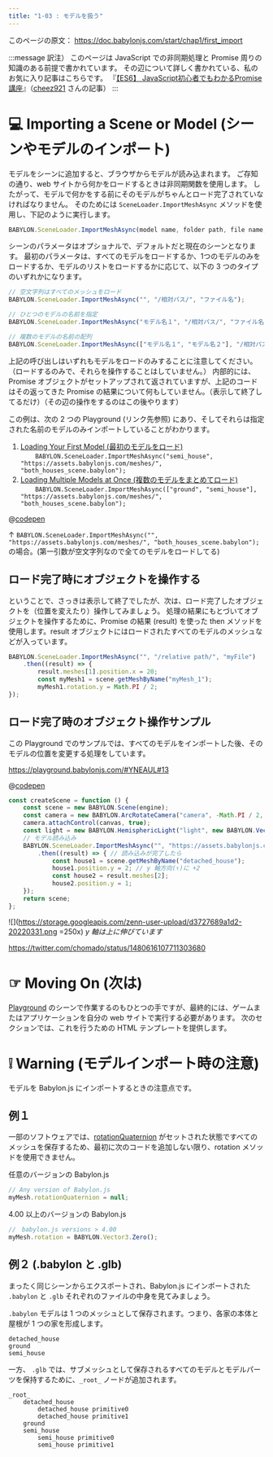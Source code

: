 ```yaml
---
title: "1-03 : モデルを扱う"
---
```


このページの原文： https://doc.babylonjs.com/start/chap1/first_import

:::message
訳注）
このページは JavaScript での非同期処理と Promise 周りの知識のある前提で書かれています。
その辺について詳しく書かれている、私のお気に入り記事はこちらです。
『[【ES6】 JavaScript初心者でもわかるPromise講座](https://qiita.com/cheez921/items/41b744e4e002b966391a)』（[cheez921](https://qiita.com/cheez921) さんの記事）
:::


# 💻 Importing a Scene or Model (シーンやモデルのインポート)

モデルをシーンに追加すると、ブラウザからモデルが読み込まれます。
ご存知の通り、web サイトから何かをロードするときは非同期関数を使用します。
したがって、モデルで何かをする前にそのモデルがちゃんとロード完了されていなければなりません。
そのためには `SceneLoader.ImportMeshAsync` メソッドを使用し、下記のように実行します。

```js
BABYLON.SceneLoader.ImportMeshAsync(model name, folder path, file name, scene);
```

シーンのパラメータはオプショナルで、デフォルトだと現在のシーンとなります。
最初のパラメータは、すべてのモデルをロードするか、1つのモデルのみをロードするか、モデルのリストをロードするかに応じて、以下の 3 つのタイプのいずれかになります。 

````js
// 空文字列はすべてのメッシュをロード
BABYLON.SceneLoader.ImportMeshAsync("", "/相対パス/", "ファイル名"); 

// ひとつのモデルの名前を指定
BABYLON.SceneLoader.ImportMeshAsync("モデル名１", "/相対パス/", "ファイル名"); 

// 複数のモデルの名前の配列
BABYLON.SceneLoader.ImportMeshAsync(["モデル名１", "モデル名２"], "/相対パス/", "ファイル名"); 
````

上記の呼び出しはいずれもモデルをロードのみすることに注意してください。（ロードするのみで、それらを操作することはしていません。） 
内部的には、Promise オブジェクトがセットアップされて返されていますが、上記のコードはその返ってきた Promise の結果について何もしていません。（表示して終了してるだけ）（その辺の操作をするのはこの後やります）

この例は、次の 2 つの Playground (リンク先参照) にあり、そしてそれらは指定された名前のモデルのみインポートしていることがわかります。

1. [Loading Your First Model (最初のモデルをロード)](https://playground.babylonjs.com/#YNEAUL#11) <br />`    BABYLON.SceneLoader.ImportMeshAsync("semi_house", "https://assets.babylonjs.com/meshes/", "both_houses_scene.babylon");`
2. [Loading Multiple Models at Once (複数のモデルをまとめてロード)](https://playground.babylonjs.com/#YNEAUL#12) <br /> `    BABYLON.SceneLoader.ImportMeshAsync(["ground", "semi_house"], "https://assets.babylonjs.com/meshes/", "both_houses_scene.babylon");`

@[codepen](https://codepen.io/chomado/pen/MWEPyNv)

↑ `BABYLON.SceneLoader.ImportMeshAsync("", "https://assets.babylonjs.com/meshes/", "both_houses_scene.babylon");` の場合。(第一引数が空文字列なので全てのモデルをロードしてる)

## ロード完了時にオブジェクトを操作する

ということで、さっきは表示して終了でしたが、次は、ロード完了したオブジェクトを（位置を変えたり）操作してみましょう。
処理の結果にもとづいてオブジェクトを操作するために、Promise の結果 (result) を使った then メソッドを使用します。result オブジェクトにはロードされたすべてのモデルのメッシュなどが入っています。

```js
BABYLON.SceneLoader.ImportMeshAsync("", "/relative path/", "myFile")
    .then((result) => {
        result.meshes[1].position.x = 20;
        const myMesh1 = scene.getMeshByName("myMesh_1");
        myMesh1.rotation.y = Math.PI / 2;
});
```

## ロード完了時のオブジェクト操作サンプル

この Playground でのサンプルでは、すべてのモデルをインポートした後、そのモデルの位置を変更する処理をしています。

https://playground.babylonjs.com/#YNEAUL#13

@[codepen](https://codepen.io/chomado/pen/qBPJaBE)

```js
const createScene = function () {
    const scene = new BABYLON.Scene(engine);
    const camera = new BABYLON.ArcRotateCamera("camera", -Math.PI / 2, Math.PI / 2.5, 15, new BABYLON.Vector3(0, 0, 0));
    camera.attachControl(canvas, true);
    const light = new BABYLON.HemisphericLight("light", new BABYLON.Vector3(1, 1, 0));
    // モデル読み込み
    BABYLON.SceneLoader.ImportMeshAsync("", "https://assets.babylonjs.com/meshes/", "both_houses_scene.babylon")
        .then((result) => { // 読み込みが完了したら
            const house1 = scene.getMeshByName("detached_house");
            house1.position.y = 2; // y 軸方向(↑)に +2
            const house2 = result.meshes[2];
            house2.position.y = 1;
    });
    return scene;
};
```

![](https://storage.googleapis.com/zenn-user-upload/d3727689a1d2-20220331.png =250x)
*y 軸は上に伸びています*

https://twitter.com/chomado/status/1480616107711303680


# ☞ Moving On (次は)

[Playground](https://playground.babylonjs.com/) のシーンで作業するのもひとつの手ですが、最終的には、ゲームまたはアプリケーションを自分の web サイトで実行する必要があります。 次のセクションでは、これを行うための HTML テンプレートを提供します。 

# ❕ Warning (モデルインポート時の注意)

モデルを Babylon.js にインポートするときの注意点です。

## 例１

一部のソフトウェアでは、[rotationQuaternion](https://doc.babylonjs.com/divingDeeper/mesh/transforms/center_origin/rotation_quaternions) がセットされた状態ですべてのメッシュを保存するため、最初に次のコードを追加しない限り、rotation メソッドを使用できません。 

任意のバージョンの Babylon.js

```js
// Any version of Babylon.js
myMesh.rotationQuaternion = null; 
```

4.00 以上のバージョンの Babylon.js

```js
//　babylon.js versions > 4.00
myMesh.rotation = BABYLON.Vector3.Zero(); 
```

## 例２ (.babylon と .glb)

まったく同じシーンからエクスポートされ、Babylon.js にインポートされた `.babylon` と `.glb` それぞれのファイルの中身を見てみましょう。

`.babylon` モデルは 1 つのメッシュとして保存されます。つまり、各家の本体と屋根が 1 つの家を形成します。 

```
detached_house
ground
semi_house
```

一方、 `.glb` では、サブメッシュとして保存されるすべてのモデルとモデルパーツを保持するために、`_root_` ノードが追加されます。 

```
_root_
    detached_house
        detached_house primitive0
        detached_house primitive1
    ground
    semi_house
        semi_house primitive0
        semi_house primitive1
```
